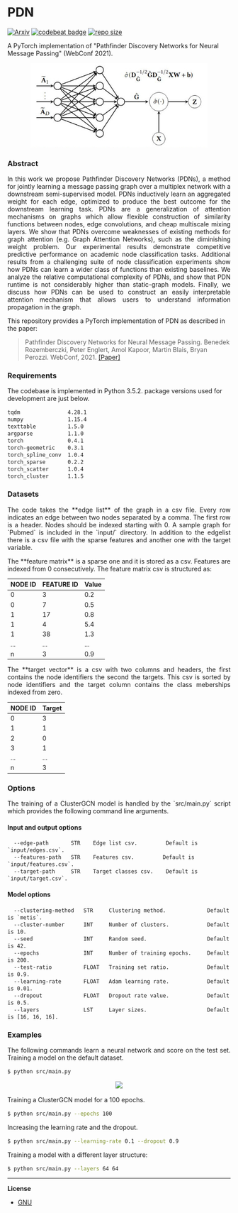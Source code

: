 PDN
============================================


[![Arxiv](https://img.shields.io/badge/ArXiv-2010.12878-orange.svg?color=blue)](https://arxiv.org/abs/2010.12878) [![codebeat badge](https://codebeat.co/badges/f7212651-50c6-40bd-9f4c-030ea56f43d3)](https://codebeat.co/projects/github-com-benedekrozemberczki-pdn-master)
 [![repo size](https://img.shields.io/github/repo-size/benedekrozemberczki/PDN.svg)](https://github.com/benedekrozemberczki/PDN/archive/master.zip)⠀
 
 A PyTorch implementation of "Pathfinder Discovery Networks for Neural Message Passing" (WebConf 2021).


<p align="center">
  <img width="400" src="pdn.jpeg">
</p>

### Abstract

<p align="justify">
In this work we propose Pathfinder Discovery Networks (PDNs), a method for jointly learning a message passing graph over a multiplex network with a downstream semi-supervised model. PDNs inductively learn an aggregated weight for each edge, optimized to produce the best outcome for the downstream learning task. PDNs are a generalization of attention mechanisms on graphs which allow flexible construction of similarity functions between nodes, edge convolutions, and cheap multiscale mixing layers. We show that PDNs overcome weaknesses of existing methods for graph attention (e.g. Graph Attention Networks), such as the diminishing weight problem. Our experimental results demonstrate competitive predictive performance on academic node classification tasks. Additional results from a challenging suite of node classification experiments show how PDNs can learn a wider class of functions than existing baselines. We analyze the relative computational complexity of PDNs, and show that PDN runtime is not considerably higher than static-graph models. Finally, we discuss how PDNs can be used to construct an easily interpretable attention mechanism that allows users to understand information propagation in the graph.</p>

This repository provides a PyTorch implementation of PDN as described in the paper:

> Pathfinder Discovery Networks for Neural Message Passing.
> Benedek Rozemberczki, Peter Englert, Amol Kapoor, Martin Blais, Bryan Perozzi.
> WebConf, 2021.
> [[Paper]](https://arxiv.org/abs/2010.12878)


### Requirements
The codebase is implemented in Python 3.5.2. package versions used for development are just below.
```
tqdm               4.28.1
numpy              1.15.4
texttable          1.5.0
argparse           1.1.0
torch              0.4.1
torch-geometric    0.3.1
torch_spline_conv  1.0.4
torch_sparse       0.2.2
torch_scatter      1.0.4
torch_cluster      1.1.5
```

### Datasets
<p align="justify">
The code takes the **edge list** of the graph in a csv file. Every row indicates an edge between two nodes separated by a comma. The first row is a header. Nodes should be indexed starting with 0. A sample graph for `Pubmed` is included in the  `input/` directory. In addition to the edgelist there is a csv file with the sparse features and another one with the target variable.</p>
<p align="justify">
The **feature matrix** is a sparse one and it is stored as a csv. Features are indexed from 0 consecutively. The feature matrix csv is structured as:</p>

| **NODE ID**|**FEATURE ID**|**Value** |
| --- | --- |---|
| 0 | 3 |0.2|
| 0 | 7 | 0.5 |
| 1 | 17 | 0.8 |
| 1 | 4 | 5.4 |
| 1 | 38 | 1.3 |
| ... | ... |...|
| n | 3 | 0.9 |
<p align="justify">
The **target vector** is a csv with two columns and headers, the first contains the node identifiers the second the targets. This csv is sorted by node identifiers and the target column contains the class meberships indexed from zero.</p>

| **NODE ID**|**Target** |
| --- | --- |
| 0 | 3 |
| 1 | 1 |
| 2 | 0 |
| 3 | 1 |
| ... | ... |
| n | 3 |

### Options
<p align="justify">
The training of a ClusterGCN model is handled by the `src/main.py` script which provides the following command line arguments.</p>

#### Input and output options
```
  --edge-path       STR    Edge list csv.         Default is `input/edges.csv`.
  --features-path   STR    Features csv.         Default is `input/features.csv`.
  --target-path     STR    Target classes csv.    Default is `input/target.csv`.
```
#### Model options
```
  --clustering-method   STR     Clustering method.             Default is `metis`.
  --cluster-number      INT     Number of clusters.            Default is 10. 
  --seed                INT     Random seed.                   Default is 42.
  --epochs              INT     Number of training epochs.     Default is 200.
  --test-ratio          FLOAT   Training set ratio.            Default is 0.9.
  --learning-rate       FLOAT   Adam learning rate.            Default is 0.01.
  --dropout             FLOAT   Dropout rate value.            Default is 0.5.
  --layers              LST     Layer sizes.                   Default is [16, 16, 16]. 
```
### Examples
<p align="justify">
The following commands learn a neural network and score on the test set. Training a model on the default dataset.</p>

```sh
$ python src/main.py
```
<p align="center">
<img style="float: center;" src="clustergcn.gif">
</p>

Training a ClusterGCN model for a 100 epochs.
```sh
$ python src/main.py --epochs 100
```
Increasing the learning rate and the dropout.
```sh
$ python src/main.py --learning-rate 0.1 --dropout 0.9
```
Training a model with a different layer structure:
```sh
$ python src/main.py --layers 64 64
```
--------------------------------------------------------------------------------

**License**

- [GNU](https://github.com/benedekrozemberczki/ClusterGCN/blob/master/LICENSE)
